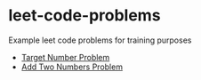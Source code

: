 # leet-code-problems
Example leet code problems for training purposes

- [Target Number Problem](./src/TargetNumber)
- [Add Two Numbers Problem](./src/AddTwoNumbers)